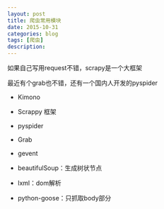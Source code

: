 ```yaml
---
layout: post
title: 爬虫常用模块
date: 2015-10-31
categories: blog
tags: [爬虫]
description: 
---
```


如果自己写用request不错，scrapy是一个大框架

最近有个grab也不错，还有一个国内人开发的pyspider

- Kimono

- Scrappy 框架

- pyspider

- Grab

- gevent

- beautifulSoup：生成树状节点

- lxml：dom解析

- python-goose：只抓取body部分
